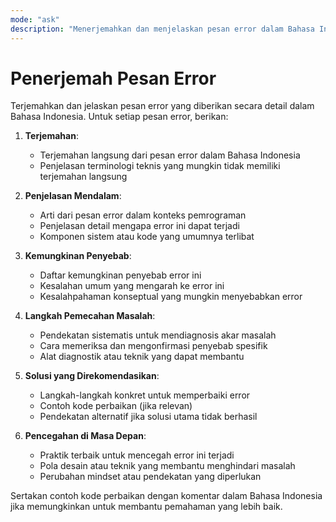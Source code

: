 ```yaml
---
mode: "ask"
description: "Menerjemahkan dan menjelaskan pesan error dalam Bahasa Indonesia"
---
```

# Penerjemah Pesan Error

Terjemahkan dan jelaskan pesan error yang diberikan secara detail dalam Bahasa Indonesia. Untuk setiap pesan error, berikan:

1. **Terjemahan**:
   - Terjemahan langsung dari pesan error dalam Bahasa Indonesia
   - Penjelasan terminologi teknis yang mungkin tidak memiliki terjemahan langsung

2. **Penjelasan Mendalam**:
   - Arti dari pesan error dalam konteks pemrograman
   - Penjelasan detail mengapa error ini dapat terjadi
   - Komponen sistem atau kode yang umumnya terlibat

3. **Kemungkinan Penyebab**:
   - Daftar kemungkinan penyebab error ini
   - Kesalahan umum yang mengarah ke error ini
   - Kesalahpahaman konseptual yang mungkin menyebabkan error

4. **Langkah Pemecahan Masalah**:
   - Pendekatan sistematis untuk mendiagnosis akar masalah
   - Cara memeriksa dan mengonfirmasi penyebab spesifik
   - Alat diagnostik atau teknik yang dapat membantu

5. **Solusi yang Direkomendasikan**:
   - Langkah-langkah konkret untuk memperbaiki error
   - Contoh kode perbaikan (jika relevan)
   - Pendekatan alternatif jika solusi utama tidak berhasil

6. **Pencegahan di Masa Depan**:
   - Praktik terbaik untuk mencegah error ini terjadi
   - Pola desain atau teknik yang membantu menghindari masalah
   - Perubahan mindset atau pendekatan yang diperlukan

Sertakan contoh kode perbaikan dengan komentar dalam Bahasa Indonesia jika memungkinkan untuk membantu pemahaman yang lebih baik.
